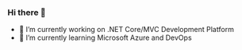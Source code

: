 ### Hi there 👋
- 🔭 I’m currently working on .NET Core/MVC Development Platform
- 🌱 I’m currently learning Microsoft Azure and DevOps
